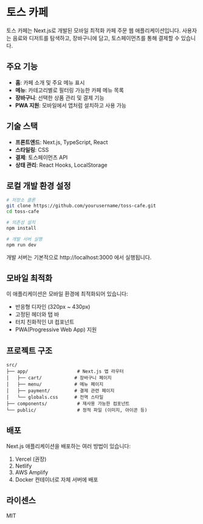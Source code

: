 # 토스 카페

토스 카페는 Next.js로 개발된 모바일 최적화 카페 주문 웹 애플리케이션입니다. 사용자는 음료와 디저트를 탐색하고, 장바구니에 담고, 토스페이먼츠를 통해 결제할 수 있습니다.

## 주요 기능

- **홈**: 카페 소개 및 주요 메뉴 표시
- **메뉴**: 카테고리별로 필터링 가능한 카페 메뉴 목록
- **장바구니**: 선택한 상품 관리 및 결제 기능
- **PWA 지원**: 모바일에서 앱처럼 설치하고 사용 가능

## 기술 스택

- **프론트엔드**: Next.js, TypeScript, React
- **스타일링**: CSS
- **결제**: 토스페이먼츠 API
- **상태 관리**: React Hooks, LocalStorage

## 로컬 개발 환경 설정

```bash
# 저장소 클론
git clone https://github.com/yourusername/toss-cafe.git
cd toss-cafe

# 의존성 설치
npm install

# 개발 서버 실행
npm run dev
```

개발 서버는 기본적으로 http://localhost:3000 에서 실행됩니다.

## 모바일 최적화

이 애플리케이션은 모바일 환경에 최적화되어 있습니다:

- 반응형 디자인 (320px ~ 430px)
- 고정된 헤더와 탭 바
- 터치 친화적인 UI 컴포넌트
- PWA(Progressive Web App) 지원

## 프로젝트 구조

```
src/
├── app/                  # Next.js 앱 라우터
│   ├── cart/            # 장바구니 페이지
│   ├── menu/            # 메뉴 페이지
│   ├── payment/         # 결제 관련 페이지
│   └── globals.css      # 전역 스타일
├── components/           # 재사용 가능한 컴포넌트
└── public/               # 정적 파일 (이미지, 아이콘 등)
```

## 배포

Next.js 애플리케이션을 배포하는 여러 방법이 있습니다:

1. Vercel (권장)
2. Netlify
3. AWS Amplify
4. Docker 컨테이너로 자체 서버에 배포

## 라이센스

MIT
